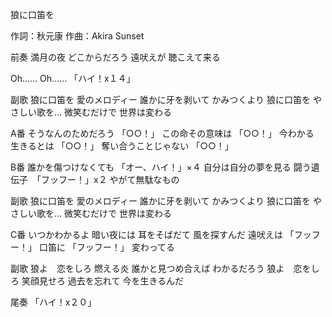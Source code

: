 狼に口笛を

作詞：秋元康
作曲：Akira Sunset

前奏
満月の夜
どこからだろう
遠吠えが
聴こえて来る

Oh……
Oh……
「ハイ！x１４」 

副歌
狼に口笛を
愛のメロディー
誰かに牙を剥いて
かみつくより
狼に口笛を
やさしい歌を…
微笑むだけで
世界は変わる

A番
そうなんのためだろう 「○○！」 
この命その意味は 「○○！」 
今わかる　生きるとは 「○○！」 
奪い合うことじゃない 「○○！」 

B番
誰かを傷つけなくても 「オー、ハイ！」×４ 
自分は自分の夢を見る
闘う遺伝子　「フッフー！」x２
やがて無駄なもの

副歌
狼に口笛を
愛のメロディー
誰かに牙を剥いて
かみつくより
狼に口笛を
やさしい歌を…
微笑むだけで
世界は変わる

C番
いつかわかるよ
暗い夜には
耳をそばだて
風を探すんだ
遠吠えは 「フッフー！」 
口笛に 「フッフー！」 
変わってる

副歌
狼よ　恋をしろ
燃える炎
誰かと見つめ合えば
わかるだろう
狼よ　恋をしろ
笑顔見せろ
過去を忘れて
今を生きるんだ

尾奏
「ハイ！x２０」 